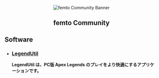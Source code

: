 <div align="center">
<img src="https://user-images.githubusercontent.com/59532514/231162094-06adc4ae-cae3-48e6-acec-90d0d3f9f5ec.png" alt="femto Community Banner" title="femto Community">
</div>
<h2 align="center">femto Community</h2>

## Software
- ### [LegendUtil](https://github.com/femtoCommunity/LegendUtil)
  
  **LegendUtil は、PC版 Apex Legends のプレイをより快適にするアプリケーションです。**
